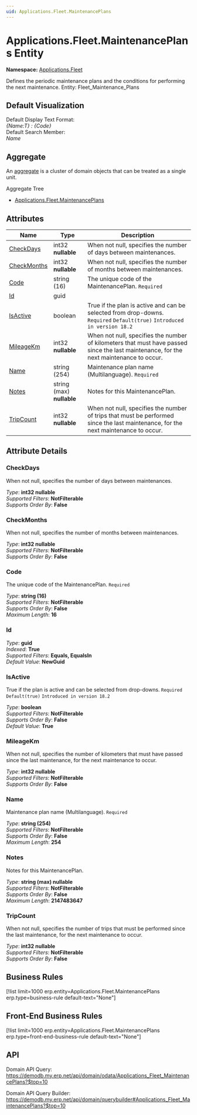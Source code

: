 ```yaml
---
uid: Applications.Fleet.MaintenancePlans
---
```

# Applications.Fleet.MaintenancePlans Entity

**Namespace:** [Applications.Fleet](Applications.Fleet.md)  

Defines the periodic maintenance plans and the conditions for performing the next maintenance. Entity: Fleet_Maintenance_Plans

## Default Visualization
Default Display Text Format:  
_{Name:T} : {Code}_  
Default Search Member:  
_Name_  

## Aggregate
An [aggregate](https://docs.erp.net/tech/advanced/concepts/aggregates.html) is a cluster of domain objects that can be treated as a single unit.  

Aggregate Tree  
* [Applications.Fleet.MaintenancePlans](Applications.Fleet.MaintenancePlans.md)  

## Attributes

| Name | Type | Description |
| ---- | ---- | --- |
| [CheckDays](Applications.Fleet.MaintenancePlans.md#checkdays) | int32 __nullable__ | When not null, specifies the number of days between maintenances. 
| [CheckMonths](Applications.Fleet.MaintenancePlans.md#checkmonths) | int32 __nullable__ | When not null, specifies the number of months between maintenances. 
| [Code](Applications.Fleet.MaintenancePlans.md#code) | string (16) | The unique code of the MaintenancePlan. `Required` 
| [Id](Applications.Fleet.MaintenancePlans.md#id) | guid |  
| [IsActive](Applications.Fleet.MaintenancePlans.md#isactive) | boolean | True if the plan is active and can be selected from drop-downs. `Required` `Default(true)` `Introduced in version 18.2` 
| [MileageKm](Applications.Fleet.MaintenancePlans.md#mileagekm) | int32 __nullable__ | When not null, specifies the number of kilometers that must have passed since the last maintenance, for the next maintenance to occur. 
| [Name](Applications.Fleet.MaintenancePlans.md#name) | string (254) | Maintenance plan name (Multilanguage). `Required` 
| [Notes](Applications.Fleet.MaintenancePlans.md#notes) | string (max) __nullable__ | Notes for this MaintenancePlan. 
| [TripCount](Applications.Fleet.MaintenancePlans.md#tripcount) | int32 __nullable__ | When not null, specifies the number of trips that must be performed since the last maintenance, for the next maintenance to occur. 


## Attribute Details

### CheckDays

When not null, specifies the number of days between maintenances.

_Type_: **int32 __nullable__**  
_Supported Filters_: **NotFilterable**  
_Supports Order By_: **False**  

### CheckMonths

When not null, specifies the number of months between maintenances.

_Type_: **int32 __nullable__**  
_Supported Filters_: **NotFilterable**  
_Supports Order By_: **False**  

### Code

The unique code of the MaintenancePlan. `Required`

_Type_: **string (16)**  
_Supported Filters_: **NotFilterable**  
_Supports Order By_: **False**  
_Maximum Length_: **16**  

### Id

_Type_: **guid**  
_Indexed_: **True**  
_Supported Filters_: **Equals, EqualsIn**  
_Default Value_: **NewGuid**  

### IsActive

True if the plan is active and can be selected from drop-downs. `Required` `Default(true)` `Introduced in version 18.2`

_Type_: **boolean**  
_Supported Filters_: **NotFilterable**  
_Supports Order By_: **False**  
_Default Value_: **True**  

### MileageKm

When not null, specifies the number of kilometers that must have passed since the last maintenance, for the next maintenance to occur.

_Type_: **int32 __nullable__**  
_Supported Filters_: **NotFilterable**  
_Supports Order By_: **False**  

### Name

Maintenance plan name (Multilanguage). `Required`

_Type_: **string (254)**  
_Supported Filters_: **NotFilterable**  
_Supports Order By_: **False**  
_Maximum Length_: **254**  

### Notes

Notes for this MaintenancePlan.

_Type_: **string (max) __nullable__**  
_Supported Filters_: **NotFilterable**  
_Supports Order By_: **False**  
_Maximum Length_: **2147483647**  

### TripCount

When not null, specifies the number of trips that must be performed since the last maintenance, for the next maintenance to occur.

_Type_: **int32 __nullable__**  
_Supported Filters_: **NotFilterable**  
_Supports Order By_: **False**  



## Business Rules

[!list limit=1000 erp.entity=Applications.Fleet.MaintenancePlans erp.type=business-rule default-text="None"]

## Front-End Business Rules

[!list limit=1000 erp.entity=Applications.Fleet.MaintenancePlans erp.type=front-end-business-rule default-text="None"]

## API

Domain API Query:
<https://demodb.my.erp.net/api/domain/odata/Applications_Fleet_MaintenancePlans?$top=10>

Domain API Query Builder:
<https://demodb.my.erp.net/api/domain/querybuilder#Applications_Fleet_MaintenancePlans?$top=10>

